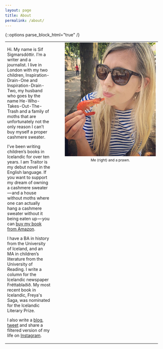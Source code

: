 ```yaml
---
layout: page
title: About
permalink: /about/
---
```

{::options parse_block_html="true" /}
<table>
<tr>
<td>
<p>
Hi. My name is Sif Sigmarsdóttir. I’m a writer and a journalist. I live in London with my two children, Inspiration-Drain-One and Inspiration-Drain-Two, my husband who goes by the name He-Who-Takes-Out-The-Trash and a family of moths that are unfortunately not the only reason I can’t buy myself a proper cashmere sweater.
</p>
<p>
I’ve been writing children’s books in Icelandic for over ten years. I am Traitor is my debut novel in the English language. If you want to support my dream of owning a cashmere sweater — and a house without moths where one can actually hang a cashmere sweater without it being eaten up — you can <a href="https://www.amazon.co.uk/dp/B01MA31HWG/ref=dp-kindle-redirect?_encoding=UTF8&btkr=1">buy my book from Amazon</a>.
</p>
<p>

I have a BA in history from the University of Iceland, and an MA in children’s literature from the University of Reading. I write a column for the Icelandic newspaper Fréttablaðið. My most recent book in Icelandic, Freya's Saga, was nominated for the Icelandic Literary Prize.
</p>
<p>

I also write a <a href="http://www.medium.com/sifs-journal">blog</a>, <a href="http://www.twitter.com/sifsigmars">tweet</a> and share a filtered version of my life on <a href="http://www.instagram.com/sif.sigmarsdottir">Instagram</a>.
</p>
</td>
<td style="width:300px;vertical-align:top;padding-left:40px;">
<img src="/assets/img/sif-kisses-prawn.jpg" style="width:300px;"/>
<div style="text-align:center"><small>Me (right) and a prawn.</small></div>
</td>
</tr>
</table>
